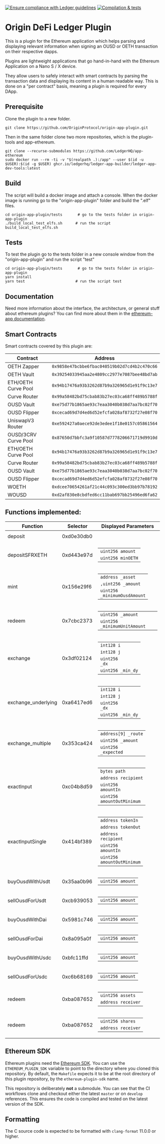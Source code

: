 [![Ensure compliance with Ledger guidelines](https://github.com/LedgerHQ/app-plugin-boilerplate/actions/workflows/guidelines_enforcer.yml/badge.svg?branch=develop)](https://github.com/LedgerHQ/app-plugin-boilerplate/actions/workflows/guidelines_enforcer.yml)
[![Compilation & tests](https://github.com/LedgerHQ/app-plugin-boilerplate/actions/workflows/build_and_functional_tests.yml/badge.svg?branch=develop)](https://github.com/LedgerHQ/app-plugin-boilerplate/actions/workflows/build_and_functional_tests.yml)

# Origin DeFi Ledger Plugin

This is a plugin for the Ethereum application which helps parsing and displaying relevant information when signing an OUSD or OETH transaction on their respective dapps.

Plugins are lightweight applications that go hand-in-hand with the Ethereum
Application on a Nano S / X device.

They allow users to safely interact with smart contracts by parsing the
transaction data and displaying its content in a human readable way. This is
done on a "per contract" basis, meaning a plugin is required for every DApp.

## Prerequisite

Clone the plugin to a new folder.

```shell
git clone https://github.com/OriginProtocol/origin-app-plugin.git
```

Then in the same folder clone two more repositories, which is the plugin-tools and app-ethereum.

```shell
git clone --recurse-submodules https://github.com/LedgerHQ/app-ethereum
sudo docker run --rm -ti -v "$(realpath .):/app" --user $(id -u $USER):$(id -g $USER) ghcr.io/ledgerhq/ledger-app-builder/ledger-app-dev-tools:latest
```

## Build

The script will build a docker image and attach a console.
When the docker image is running go to the "origin-app-plugin" folder and build the ".elf" files.
```shell
cd origin-app-plugin/tests       # go to the tests folder in origin-app-plugin
./build_local_test_elfs.sh      # run the script build_local_test_elfs.sh
```

## Tests

To test the plugin go to the tests folder in a new console window from the "origin-app-plugin" and run the script "test"
```shell
cd origin-app-plugin/tests       # go to the tests folder in origin-app-plugin
yarn install
yarn test                       # run the script test
```

## Documentation

Need more information about the interface, the architecture, or general stuff about ethereum plugins? You can find more about them in the [ethereum-app documentation](https://github.com/LedgerHQ/app-ethereum/blob/master/doc/ethapp_plugins.asc).

## Smart Contracts

Smart contracts covered by this plugin are:

| Contract | Address |
| ---       | --- |
| OETH Zapper  | `0x9858e47bcbbe6fbac040519b02d7cd4b2c470c66`|
| OETH Vault  | `0x39254033945aa2e4809cc2977e7087bee48bd7ab`|
| ETH/OETH Curve Pool  | `0x94b17476a93b3262d87b9a326965d1e91f9c13e7`|
| Curve Router   | `0x99a58482bd75cbab83b27ec03ca68ff489b5788f`|
| OUSD Vault   | `0xe75d77b1865ae93c7eaa3040b038d7aa7bc02f70`|
| OUSD Flipper   | `0xcecad69d7d4ed6d52efcfa028af8732f27e08f70`|
| UniswapV3 Router  | `0xe592427a0aece92de3edee1f18e0157c05861564`|
| OUSD/3CRV Curve Pool  | `0x87650d7bbfc3a9f10587d7778206671719d9910d`|
| ETH/OETH Curve Pool  | `0x94b17476a93b3262d87b9a326965d1e91f9c13e7`|
| Curve Router   | `0x99a58482bd75cbab83b27ec03ca68ff489b5788f`|
| OUSD Vault   | `0xe75d77b1865ae93c7eaa3040b038d7aa7bc02f70`|
| OUSD Flipper   | `0xcecad69d7d4ed6d52efcfa028af8732f27e08f70`|
| WOETH   | `0xdcee70654261af21c44c093c300ed3bb97b78192`|
| WOUSD   | `0xd2af830e8cbdfed6cc11bab697bb25496ed6fa62`|

## Functions implemented:


|    Function   | Selector  | Displayed Parameters |
| ---           | ---       | --- |
|deposit | 0xd0e30db0| <table>  <tbody> </tbody> </table> |
|depositSFRXETH | 0xd443e97d| <table>  <tbody>  <tr> <td><code>uint256 amount</code></td></tr> <tr><td><code>uint256 minOETH</code></td></tr> </tbody> </table> |
|mint  | 0x156e29f6| <table>  <tbody>  <tr><td><code>address _asset</code></td></tr> <tr><td><code>,uint256 _amount</code></td></tr> <tr><td><code>uint256 _minimumOusdAmount</code></td></tr> </tbody> </table>|
|redeem | 0x7cbc2373| <table>  <tbody>  <tr><td><code>uint256 _amount</code></td></tr> <tr><td><code>uint256 _minimumUnitAmount</code></td></tr> </tbody> </table>|
|exchange  | 0x3df02124| <table>  <tbody>  <tr><td><code>int128 i</code></td></tr> <tr><td><code>int128 j</code></td></tr> <tr><td><code>uint256 _dx</code></td></tr> <tr><td><code>uint256 _min_dy</code></td></tr> </tbody> </table>|
|exchange_underlying  | 0xa6417ed6| <table>  <tbody>  <tr><td><code>int128 i</code></td></tr> <tr><td><code>int128 j</code></td></tr> <tr><td><code>uint256 _dx</code></td></tr> <tr><td><code>uint256 _min_dy</code></td></tr> </tbody> </table>|
|exchange_multiple | 0x353ca424| <table>  <tbody> <tr><td><code>address[9] _route</code></td></tr> <tr><td><code>uint256 _amount</code></td></tr> <tr><td><code>uint256 _expected</code></td></tr> </tbody> </table>|
|exactInput  | 0xc04b8d59| <table>  <tbody>  <tr><td><code>bytes path</code></td></tr> <tr><td><code>address recipient</code></td></tr> <tr><td><code>uint256 amountIn</code></td></tr> <tr><td><code>uint256 amountOutMinimum</code></td></tr> </tbody> </table> |
|exactInputSingle  | 0x414bf389| <table>  <tbody>  <tr><td><code>address tokenIn</code></td></tr> <tr><td><code>address tokenOut</code></td></tr> <tr><td><code>address recipient</code></td></tr> <tr><td><code>uint256 amountIn</code></td></tr> <tr><td><code>uint256 amountOutMinimum</code></td></tr> </tbody> </table>|
|buyOusdWithUsdt  | 0x35aa0b96| <table>  <tbody> <tr><td><code>uint256 amount</code></td></tr> </tbody> </table>|
|sellOusdForUsdt  | 0xcb939053| <table>  <tbody> <tr><td><code>uint256 amount</code></td></tr> </tbody> </table>|
|buyOusdWithDai  | 0x5981c746| <table>  <tbody> <tr><td><code>uint256 amount</code></td></tr> </tbody> </table>|
|sellOusdForDai  | 0x8a095a0f| <table>  <tbody>  <tr><td><code>uint256 amount</code></td></tr> </tbody> </table> |
|buyOusdWithUsdc  | 0xbfc11ffd| <table>  <tbody>  <tr><td><code>uint256 amount</code></td></tr> </tbody> </table> |
|sellOusdForUsdc  | 0xc6b68169| <table>  <tbody>  <tr><td><code>uint256 amount</code></td></tr> </tbody> </table> |
|redeem  | 0xba087652| <table>  <tbody>  <tr><td><code>uint256 assets</code></td></tr> <tr><td><code>address receiver</code></td></tr> </tbody> </table> |
|redeem  | 0xba087652| <table>  <tbody>  <tr><td><code>uint256 shares</code></td></tr> <tr><td><code>address receiver</code></td></tr> </tbody> </table> |

## Ethereum SDK

Ethereum plugins need the [Ethereum SDK](https://github.com/LedgerHQ/ethereum-plugin-sdk).
You can use the `ETHEREUM_PLUGIN_SDK` variable to point to the directory where you cloned
this repository. By default, the `Makefile` expects it to be at the root directory of this
plugin repository, by the `ethereum-plugin-sdk` name.

This repository is deliberately **not** a submodule. You can see that the CI workflows
clone and checkout either the latest `master` or on `develop` references. This ensures
the code is compiled and tested on the latest version of the SDK.

## Formatting

The C source code is expected to be formatted with `clang-format` 11.0.0 or higher.
